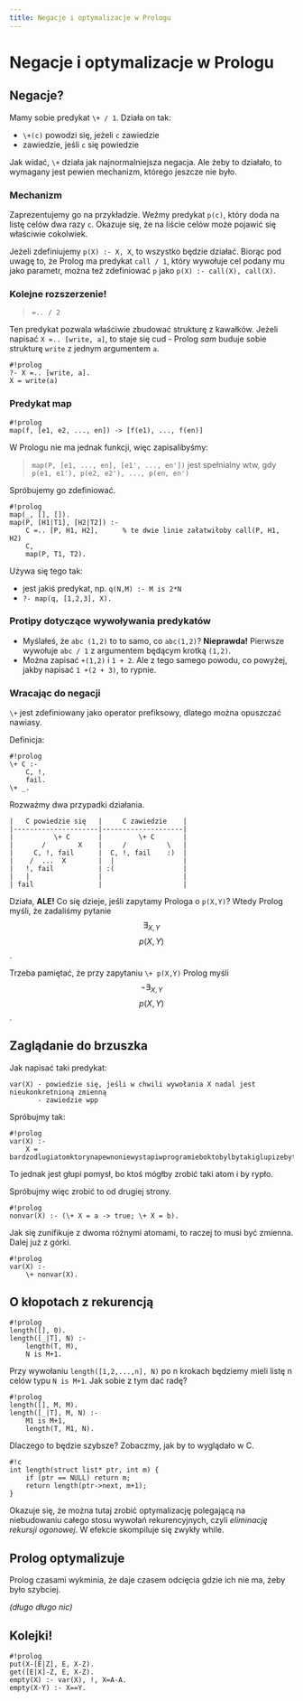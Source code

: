 ```yaml
---
title: Negacje i optymalizacje w Prologu
---
```


# Negacje i optymalizacje w Prologu

## Negacje?

Mamy sobie predykat `\+ / 1`. Działa on tak:

- `\+(c)` powodzi się, jeżeli `c` zawiedzie
- zawiedzie, jeśli `c` się powiedzie

Jak widać, `\+` działa jak najnormalniejsza negacja. Ale żeby to działało, to wymagany jest pewien mechanizm, którego jeszcze nie było.

### Mechanizm
Zaprezentujemy go na przykładzie. Weźmy predykat `p(c)`, który doda na listę celów dwa razy `c`. Okazuje się, że na liście celów może pojawić się właściwie cokolwiek.

Jeżeli zdefiniujemy `p(X) :- X, X`, to wszystko będzie działać.
Biorąc pod uwagę to, że Prolog ma predykat `call / 1`, który wywołuje cel podany mu jako parametr, można też zdefiniować `p` jako `p(X) :- call(X), call(X)`.

### Kolejne rozszerzenie!
>     =.. / 2

Ten predykat pozwala właściwie zbudować strukturę z kawałków. Jeżeli napisać `X =.. [write, a]`, to staje się cud - Prolog _sam_ buduje sobie strukturę `write` z jednym argumentem `a`.

    #!prolog
    ?- X =.. [write, a].
    X = write(a)

### Predykat map

    #!prolog
    map(f, [e1, e2, ..., en]) -> [f(e1), ..., f(en)]

W Prologu nie ma jednak funkcji, więc zapisalibyśmy:

> `map(P, [e1, ..., en], [e1', ..., en'])` jest spełnialny wtw, gdy `p(e1, e1'), p(e2, e2'), ..., p(en, en')`

Spróbujemy go zdefiniować.

    #!prolog
    map(_, [], []).
    map(P, [H1|T1], [H2|T2]) :-
        C =.. [P, H1, H2],      % te dwie linie załatwiłoby call(P, H1, H2)
        C,
        map(P, T1, T2).

Używa się tego tak:

- jest jakiś predykat, np. `q(N,M) :- M is 2*N`
- `?- map(q, [1,2,3], X).`

### Protipy dotyczące wywoływania predykatów

- Myślałeś, że `abc (1,2)` to to samo, co `abc(1,2)`? **Nieprawda!** Pierwsze wywołuje `abc / 1` z argumentem będącym krotką `(1,2)`.
- Można zapisać `+(1,2)` i `1 + 2`. Ale z tego samego powodu, co powyżej, jakby napisać `1 +(2 + 3)`, to rypnie.

### Wracając do negacji

`\+` jest zdefiniowany jako operator prefiksowy, dlatego można opuszczać nawiasy.

Definicja:

    #!prolog
    \+ C :-
        C, !,
        fail.
    \+ _. 

Rozważmy dwa przypadki działania.

    |   C powiedzie się   |     C zawiedzie    |
    |---------------------|--------------------|
    |          \+ C       |         \+ C       |
    |       /        X    |     /          \   |
    |     C, !, fail      |  C, !, fail    :)  |
    |    /  ...  X        |  |                 |
    |   !, fail           | :(                 |
    |   |                 |                    |
    | fail                |                    |

Działa, **ALE!** Co się dzieje, jeśli zapytamy Prologa o `p(X,Y)`? Wtedy Prolog myśli, że zadaliśmy pytanie $$ \exists_{X,Y} $$ $$ p(X,Y) $$.

Trzeba pamiętać, że przy zapytaniu `\+ p(X,Y)` Prolog myśli $$ \neg \exists_{X,Y} $$ $$ p(X,Y) $$.

## Zaglądanie do brzuszka

Jak napisać taki predykat:

    var(X) - powiedzie się, jeśli w chwili wywołania X nadal jest nieukonkretnioną zmienną
           - zawiedzie wpp

Spróbujmy tak:

    #!prolog
    var(X) :-
        X = bardzodlugiatomktorynapewnoniewystapiwprogramieboktobylbytakiglupizebytakieatomyrobic

To jednak jest głupi pomysł, bo ktoś mógłby zrobić taki atom i by rypło.

Spróbujmy więc zrobić to od drugiej strony.

    #!prolog
    nonvar(X) :- (\+ X = a -> true; \+ X = b).

Jak się zunifikuje z dwoma różnymi atomami, to raczej to musi być zmienna. Dalej już z górki.
    

    #!prolog
    var(X) :-
        \+ nonvar(X).

## O kłopotach z rekurencją

    #!prolog
    length([], 0).
    length([_|T], N) :-
        length(T, M),
        N is M+1.

Przy wywołaniu `length([1,2,...,n], N)` po n krokach będziemy mieli listę n celów typu `N is M+1`. Jak sobie z tym dać radę?

    #!prolog
    length([], M, M).
    length([_|T], M, N) :-
        M1 is M+1,
        length(T, M1, N).

Dlaczego to będzie szybsze? Zobaczmy, jak by to wyglądało w C.

    #!c
    int length(struct list* ptr, int m) {
        if (ptr == NULL) return m;
        return length(ptr->next, m+1);
    }

Okazuje się, że można tutaj zrobić optymalizację polegającą na niebudowaniu całego stosu wywołań rekurencyjnych, czyli _eliminację rekursji ogonowej_. W efekcie skompiluje się zwykły while.

## Prolog optymalizuje

Prolog czasami wykminia, że daje czasem odcięcia gdzie ich nie ma, żeby było szybciej.

_(długo długo nic)_

## Kolejki!

    #!prolog
    put(X-[E|Z], E, X-Z).
    get([E|X]-Z, E, X-Z).
    empty(X) :- var(X), !, X=A-A.
    empty(X-Y) :- X==Y.